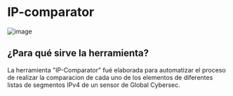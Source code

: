 # IP-comparator

![image](https://user-images.githubusercontent.com/114626248/233187600-81548f74-32f6-4963-af2d-30574eece1ed.png)


## ¿Para qué sirve la herramienta?
La herramienta "IP-Comparator" fué elaborada para automatizar el proceso de realizar la comparacion de cada uno de los elementos de diferentes listas de segmentos IPv4 de un sensor de Global Cybersec.
